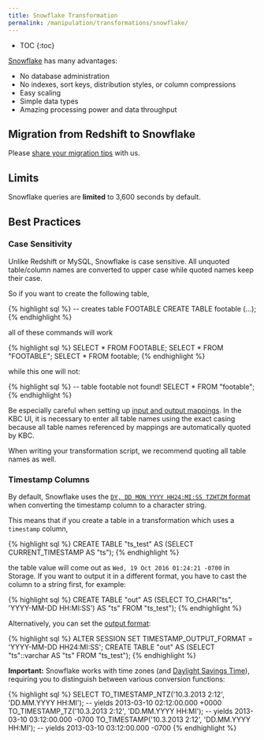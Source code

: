 ```yaml
---
title: Snowflake Transformation
permalink: /manipulation/transformations/snowflake/
---
```


* TOC
{:toc}

[Snowflake](http://www.snowflake.net/) has many advantages:

- No database administration 
- No indexes, sort keys, distribution styles, or column compressions
- Easy scaling
- Simple data types
- Amazing processing power and data throughput

## Migration from Redshift to Snowflake

Please [share your migration tips](http://wiki.keboola.com/home/keboola-connection/user-space/transformations/snowflake/redshift-snowflake) with us.

## Limits
Snowflake queries are **limited** to 3,600 seconds by default.

## Best Practices

### Case Sensitivity
Unlike Redshift or MySQL, Snowflake is case sensitive. All unquoted table/column names are converted to upper case 
while quoted names keep their case. 

So if you want to create the following table,

{% highlight sql %}
-- creates table FOOTABLE 
CREATE TABLE footable (...);
{% endhighlight %}

all of these commands will work

{% highlight sql %}
SELECT * FROM FOOTABLE;
SELECT * FROM "FOOTABLE";
SELECT * FROM footable;
{% endhighlight %}

while this one will not:

{% highlight sql %}
-- table footable not found!
SELECT * FROM "footable";
{% endhighlight %}

Be especially careful when setting up [input and output mappings](/manipulation/transformations/mappings/). 
In the KBC UI, it is necessary to enter all table names using the exact casing 
because all table names referenced by mappings are automatically quoted by KBC. 

When writing your transformation script, we recommend quoting all table names as well. 

### Timestamp Columns
By default, Snowflake uses the 
[`DY, DD MON YYYY HH24:MI:SS TZHTZM` format](https://docs.snowflake.net/manuals/sql-reference/functions-conversion.html#label-date-time-format-conversion)
when converting the timestamp column to a character string.

This means that if you create a table in a transformation which uses a `timestamp` column,

{% highlight sql %}
CREATE TABLE "ts_test" AS (SELECT CURRENT_TIMESTAMP AS "ts");
{% endhighlight %}

the table value will come out as `Wed, 19 Oct 2016 01:24:21 -0700` in Storage. If you
want to output it in a different format, you have to cast the column to a string first, for example:

{% highlight sql %}
CREATE TABLE "out" AS
    (SELECT TO_CHAR("ts", 'YYYY-MM-DD HH:MI:SS') AS "ts" FROM "ts_test");
{% endhighlight %}

Alternatively, you can set the [output format](https://docs.snowflake.net/manuals/sql-reference/parameters.html#timestamp-output-format):

{% highlight sql %}
ALTER SESSION SET TIMESTAMP_OUTPUT_FORMAT = 'YYYY-MM-DD HH24:MI:SS';
CREATE TABLE "out" AS
    (SELECT "ts"::varchar AS "ts" FROM "ts_test");
{% endhighlight %}

**Important:** Snowflake works with time zones (and [Daylight Savings Time](https://en.wikipedia.org/wiki/Daylight_saving_time)),
requiring you to distinguish between various conversion functions:

{% highlight sql %}
SELECT
    TO_TIMESTAMP_NTZ('10.3.2013 2:12', 'DD.MM.YYYY HH:MI'); -- yields 2013-03-10 02:12:00.000 +0000
    TO_TIMESTAMP_TZ('10.3.2013 2:12', 'DD.MM.YYYY HH:MI');  -- yields 2013-03-10 03:12:00.000 -0700
    TO_TIMESTAMP('10.3.2013 2:12', 'DD.MM.YYYY HH:MI');     -- yields 2013-03-10 03:12:00.000 -0700
{% endhighlight %}
